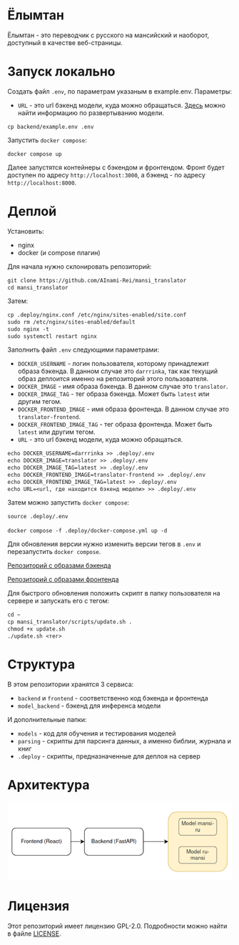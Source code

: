 # Ёлымтан
Ёлымтан - это переводчик с русского на мансийский и наоборот, доступный в качестве веб-страницы.

# Запуск локально
Создать файл `.env`, по параметрам указаным в example.env. Параметры:
- ```URL``` - это url бэкенд модели, куда можно обращаться. [Здесь](./model_backend/README.md) можно найти информацию по развертыванию модели.
```
cp backend/example.env .env
```

Запустить `docker compose`:
```
docker compose up
```
Далее запустятся контейнеры с бэкендом и фронтендом. Фронт будет доступен по адресу `http://localhost:3000`, а бэкенд - по адресу `http://localhost:8000`.

# Деплой
Установить:
- nginx
- docker (и compose плагин)

Для начала нужно склонировать репозиторий:
```
git clone https://github.com/AInami-Rei/mansi_translator
cd mansi_translator
```

Затем:
```
cp .deploy/nginx.conf /etc/nginx/sites-enabled/site.conf
sudo rm /etc/nginx/sites-enabled/default
sudo nginx -t
sudo systemctl restart nginx
```

Заполнить файл `.env` следующими параметрами:
- `DOCKER_USERNAME` - логин пользователя, которому принадлежит образа бэкенда. В данном случае это `darrrinka`, так как текущий образ деплоится именно на репозиторий этого пользователя.
- `DOCKER_IMAGE` - имя образа бэкенда. В данном случае это `translator`.
- `DOCKER_IMAGE_TAG` - тег образа бэкенда. Может быть `latest` или другим тегом.
- `DOCKER_FRONTEND_IMAGE` - имя образа фронтенда. В данном случае это `translator-frontend`.
- `DOCKER_FRONTEND_IMAGE_TAG` - тег образа фронтенда. Может быть `latest` или другим тегом.
- `URL` - это url бэкенд модели, куда можно обращаться.

```
echo DOCKER_USERNAME=darrrinka >> .deploy/.env
echo DOCKER_IMAGE=translator >> .deploy/.env
echo DOCKER_IMAGE_TAG=latest >> .deploy/.env
echo DOCKER_FRONTEND_IMAGE=translator-frontend >> .deploy/.env
echo DOCKER_FRONTEND_IMAGE_TAG=latest >> .deploy/.env
echo URL=<url, где находится бэкенд модели> >> .deploy/.env
```
Затем можно запустить `docker compose`:
```
source .deploy/.env

docker compose -f .deploy/docker-compose.yml up -d
```

Для обновления версии нужно изменить версии тегов в `.env` и перезапустить `docker compose`.

[Репозиторий с образами бэкенда](https://hub.docker.com/repository/docker/darrrinka/translator)

[Репозиторий с образами фронтенда](https://hub.docker.com/repository/docker/darrrinka/translator-frontend)

Для быстрого обновления положить скрипт в папку пользователя
на сервере и запускать его с тегом:
```
cd ~
cp mansi_translator/scripts/update.sh .
chmod +x update.sh
./update.sh <тег>
```

# Структура
В этом репозитории хранятся 3 сервиса:
- `backend` и `frontend` - соответственно код бэкенда и фронтенда
- `model_backend` - бэкенд для инференса модели

И дополнительные папки:
- `models` - код для обучения и тестирования моделей
- `parsing` - скрипты для парсинга данных, а именно библии, журнала и книг
- `.deploy` - скрипты, предназначенные для деплоя на сервер

# Архитектура
![alt text](architecture.png)

# Лицензия
Этот репозиторий имеет лицензию GPL-2.0. Подробности можно найти в файле [LICENSE](https://github.com/AInami-Rei/mansi_translator/blob/dev/LICENSE).
